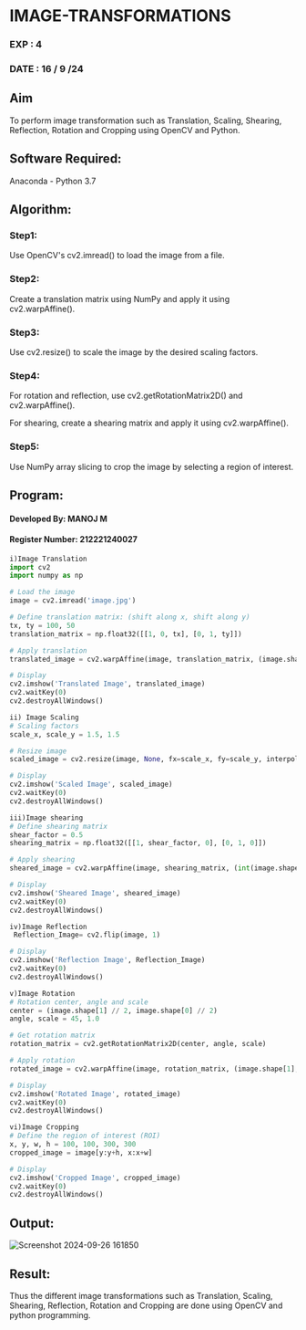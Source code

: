 # IMAGE-TRANSFORMATIONS
### EXP : 4
### DATE : 16 / 9 /24

## Aim
To perform image transformation such as Translation, Scaling, Shearing, Reflection, Rotation and Cropping using OpenCV and Python.

## Software Required:
Anaconda - Python 3.7

## Algorithm:
### Step1:
Use OpenCV's cv2.imread() to load the image from a file.

### Step2:
Create a translation matrix using NumPy and apply it using cv2.warpAffine().

### Step3:
Use cv2.resize() to scale the image by the desired scaling factors.

### Step4:
For rotation and reflection, use cv2.getRotationMatrix2D() and cv2.warpAffine().

For shearing, create a shearing matrix and apply it using cv2.warpAffine().

### Step5:
Use NumPy array slicing to crop the image by selecting a region of interest.

## Program:

#### Developed By: MANOJ M
#### Register Number: 212221240027  
```python
i)Image Translation
import cv2
import numpy as np

# Load the image
image = cv2.imread('image.jpg')

# Define translation matrix: (shift along x, shift along y)
tx, ty = 100, 50
translation_matrix = np.float32([[1, 0, tx], [0, 1, ty]])

# Apply translation
translated_image = cv2.warpAffine(image, translation_matrix, (image.shape[1], image.shape[0]))

# Display
cv2.imshow('Translated Image', translated_image)
cv2.waitKey(0)
cv2.destroyAllWindows()

ii) Image Scaling
# Scaling factors
scale_x, scale_y = 1.5, 1.5

# Resize image
scaled_image = cv2.resize(image, None, fx=scale_x, fy=scale_y, interpolation=cv2.INTER_LINEAR)

# Display
cv2.imshow('Scaled Image', scaled_image)
cv2.waitKey(0)
cv2.destroyAllWindows()

iii)Image shearing
# Define shearing matrix
shear_factor = 0.5
shearing_matrix = np.float32([[1, shear_factor, 0], [0, 1, 0]])

# Apply shearing
sheared_image = cv2.warpAffine(image, shearing_matrix, (int(image.shape[1] * 1.5), image.shape[0]))

# Display
cv2.imshow('Sheared Image', sheared_image)
cv2.waitKey(0)
cv2.destroyAllWindows()

iv)Image Reflection
 Reflection_Image= cv2.flip(image, 1)

# Display
cv2.imshow('Reflection Image', Reflection_Image)
cv2.waitKey(0)
cv2.destroyAllWindows()

v)Image Rotation
# Rotation center, angle and scale
center = (image.shape[1] // 2, image.shape[0] // 2)
angle, scale = 45, 1.0

# Get rotation matrix
rotation_matrix = cv2.getRotationMatrix2D(center, angle, scale)

# Apply rotation
rotated_image = cv2.warpAffine(image, rotation_matrix, (image.shape[1], image.shape[0]))

# Display
cv2.imshow('Rotated Image', rotated_image)
cv2.waitKey(0)
cv2.destroyAllWindows()

vi)Image Cropping
# Define the region of interest (ROI)
x, y, w, h = 100, 100, 300, 300
cropped_image = image[y:y+h, x:x+w]

# Display
cv2.imshow('Cropped Image', cropped_image)
cv2.waitKey(0)
cv2.destroyAllWindows()

```
## Output:
![Screenshot 2024-09-26 161850](https://github.com/user-attachments/assets/be0d0a8e-d338-4f6f-83de-f414c2d284f6)


## Result: 

Thus the different image transformations such as Translation, Scaling, Shearing, Reflection, Rotation and Cropping are done using OpenCV and python programming.
